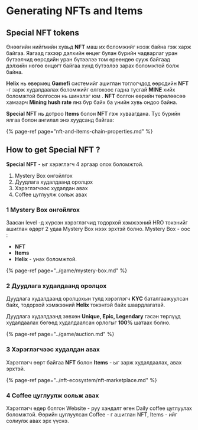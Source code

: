 # Generating NFTs and Items

## Special NFT tokens

Өнөөгийн нийгмийн хувьд **NFT** маш их боломжийг нээж байна гэж харж байгаа. Яагаад гэхээр дэлхийн өнцөг булан бүрийн чадварлаг уран бүтээлчид өөрсдийн уран бүтээлээ  том өрөөндөө сууж байгаад дэлхийн нөгөө өнцөгт байгаа хүнд бүтээлээ зарах боломжтой болж байна.

**Helix** нь өвөрмөц **Gamefi** системийг ашиглан тоглогчдод өөрсдийн **NFT** -г зарж худалдаалах боломжийг олгохоос гадна тусгай **MINE** хийх боломжтой болгосон нь шинэлэг юм . **NFT** болгон өөрийн төрөлөөсөө хамаарч **Mining hush rate** янз бүр байх ба үнийн хувь ондоо байна. 

**Special** **NFT** нь дотроо **Items** болон **NFT** гэж хуваагдана. Tус бүрийн ялгаа болон ангилал энэ хуудсанд байгаа: 

{% page-ref page="nft-and-items-chain-properties.md" %}

## How to get Special NFT ?

**Special** **NFT** - ыг хэрэглэгч 4 аргаар олох боломжтой. 

1. Mystery Box онгойлгох
2. Дуудлага худалдаанд оролцох
3. Хэрэглэгчээс худалдан авах
4. Coffee цуглуулж сольж авах

### 1 Mystery Box онгойлгох

Заасан level -д хүрсэн хэрэглэгчид тодорхой хэмжээний HRO токэнийг ашиглан өдөрт 2 удаа Mystery Box нээх эрхтэй болно. Mystery Box - оос :

* **NFT** 
* **Items**
* **Helix**  - унах боломжтой.

{% page-ref page="../game/mystery-box.md" %}

### 2 Дуудлага худалдаанд оролцох

Дуудлага худалдаанд оролцохын тулд хэрэглэгч **KYC** баталгаажуулсан байх, тодорхой хэмжээний **Helix** токэнтэй байх шаардлагатай.

Дуудлага худалдаанд зөвхөн **Unique, Epic, Legendary** гэсэн төрлүүд худалдаалах бөгөөд худалдаалсан орлогыг **100%** шатаах болно.

{% page-ref page="../game/auction.md" %}

### 3 Хэрэглэгчээс худалдан авах

Хэрэглэгч өөрт байгаа **NFT** болон **Items** - ыг зарж худалдаалах, авах эрхтэй. 

{% page-ref page="../nft-ecosystem/nft-marketplace.md" %}

### 4 Coffee цуглуулж сольж авах

Хэрэглэгч өдөр болгон Website - руу хандалт өгөн Daily coffee цуглуулах боломжтой. Өөрийн цуглуулсан Coffee - г ашиглан NFT, Items - ийг солиулж авах эрх үүснэ.





